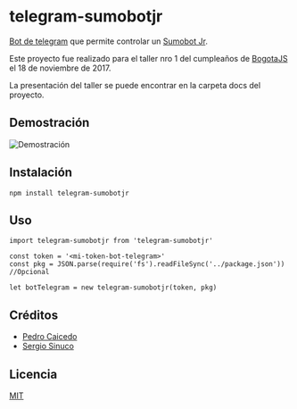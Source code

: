 # telegram-sumobotjr

[Bot de telegram](https://core.telegram.org/bots) que permite controlar un [Sumobot Jr](https://github.com/makenai/sumobot-jr). 

Este proyecto fue realizado para el taller nro 1 del cumpleaños de [BogotaJS](http://bogotajs.com/) el 18 de noviembre de 2017. 

La presentación del taller se puede encontrar en la carpeta docs del proyecto.

## Demostración

![Demostración](https://user-images.githubusercontent.com/10428238/33673458-bf91764a-da7a-11e7-99b9-56fb73649c13.gif)

## Instalación

```
npm install telegram-sumobotjr
```

## Uso

```
import telegram-sumobotjr from 'telegram-sumobotjr'

const token = '<mi-token-bot-telegram>'
const pkg = JSON.parse(require('fs').readFileSync('../package.json')) //Opcional

let botTelegram = new telegram-sumobotjr(token, pkg)
```

## Créditos
- [Pedro Caicedo](http://pcaicedo.com)
- [Sergio Sinuco](https://twitter.com/sergiosinuco)

## Licencia

[MIT](https://opensource.org/licenses/MIT)
